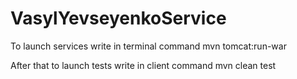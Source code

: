 # VasylYevseyenkoService
To launch services write in terminal command
mvn tomcat:run-war

After that  to launch tests write in client command
mvn clean test
